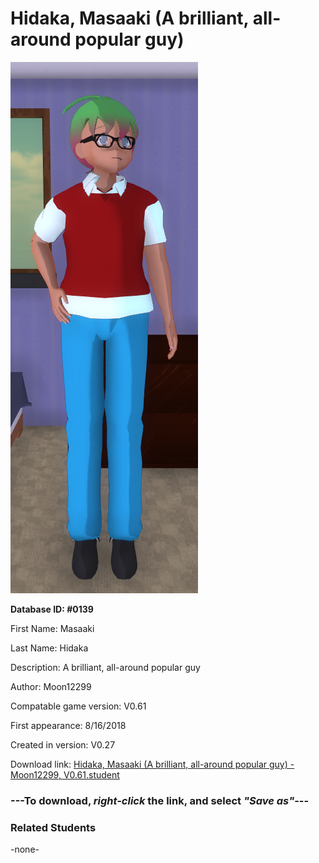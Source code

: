 # Hidaka, Masaaki (A brilliant, all-around popular guy)

<img src="../../Files/Images/Hidaka, Masaaki (A brilliant, all-around popular guy).png" title="Hidaka, Masaaki (A brilliant, all-around popular guy) - Moon12299, V0.61">

**Database ID: #0139**

First Name: Masaaki

Last Name: Hidaka

Description: A brilliant, all-around popular guy

Author: Moon12299

Compatable game version: V0.61

First appearance: 8/16/2018

Created in version: V0.27

Download link: <a href="https://raw.githubusercontent.com/Arbiter1223/Daigaku-Gurashi-Custom-Students/master/Files/Student%20Files/Hidaka%2C%20Masaaki%20(A%20brilliant%2C%20all-around%20popular%20guy)%20-%20Moon12299%2C%20V0.61.student">Hidaka, Masaaki (A brilliant, all-around popular guy) - Moon12299, V0.61.student</a>

### ---**To download, _right-click_ the link, and select _"Save as"_**---

### Related Students

-none-
